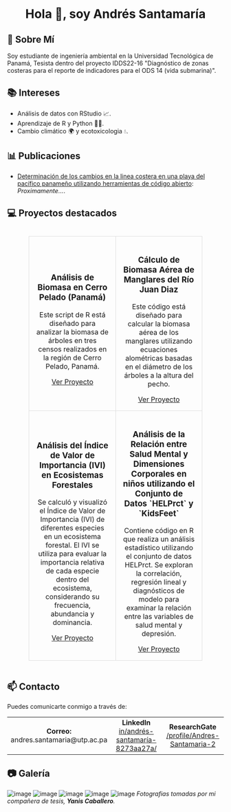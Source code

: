<div align="center">
  <h1> Hola 👋, soy Andrés Santamaría </h1>
  <ul>
</div>

## 🌱 Sobre Mí
Soy estudiante de ingeniería ambiental en la Universidad Tecnológica de Panamá, Tesista dentro del proyecto IDDS22-16 "Diagnóstico de zonas costeras para el reporte de indicadores para el ODS 14 (vida submarina)".

## 📚 Intereses
- Análisis de datos con RStudio 📈.
- Aprendizaje de R y Python 👨‍💻.
- Cambio climático 🌍 y ecotoxicologia 💧.

## 📊 Publicaciones
- [Determinación de los cambios en la linea costera en una playa del pacífico panameño utilizando herramientas de código abierto](https://github.com/AndresRogelio/ODSAS): *Proximamente...*.

## 💻 Proyectos destacados

<div style="display: flex; justify-content: center;">
  <table style="border-collapse: collapse; width: 80%; text-align: center;">
    <tr>
      <td style="border: 1px solid #ddd; padding: 16px;">
        <div style="text-align: center;">
          <h3>Análisis de Biomasa en Cerro Pelado (Panamá)</h3>
          <p>Este script de R está diseñado para analizar la biomasa de árboles en tres censos realizados en la región de Cerro Pelado, Panamá.</p>
          <a href="https://github.com/AndresRogelio/biomasapelado">Ver Proyecto</a>
        </div>
      </td>
      <td style="border: 1px solid #ddd; padding: 16px;">
        <div style="text-align: center;">
          <h3>Cálculo de Biomasa Aérea de Manglares del Río Juan Diaz</h3>
          <p>Este código está diseñado para calcular la biomasa aérea de los manglares utilizando ecuaciones alométricas basadas en el diámetro de los árboles a la altura del pecho.</p>
          <a href="https://github.com/AndresRogelio/AGB_manglar">Ver Proyecto</a>
        </div>
      </td>
    </tr>
    <tr>
      <td style="border: 1px solid #ddd; padding: 16px;">
        <div style="text-align: center;">
          <h3>Análisis del Índice de Valor de Importancia (IVI) en Ecosistemas Forestales</h3>
          <p>Se calculó y visualizó el Índice de Valor de Importancia (IVI) de diferentes especies en un ecosistema forestal. El IVI se utiliza para evaluar la importancia relativa de cada especie dentro del ecosistema, considerando su frecuencia, abundancia y dominancia.</p>
          <a href="https://github.com/AndresRogelio/IVI">Ver Proyecto</a>
        </div>
      </td>
      <td style="border: 1px solid #ddd; padding: 16px;">
        <div style="text-align: center;">
          <h3>Análisis de la Relación entre Salud Mental y Dimensiones Corporales en niños utilizando el Conjunto de Datos `HELPrct` y `KidsFeet`</h3>
          <p>Contiene código en R que realiza un análisis estadístico utilizando el conjunto de datos HELPrct. Se exploran la correlación, regresión lineal y diagnósticos de modelo para examinar la relación entre las variables de salud mental y depresión.</p>
          <a href="https://github.com/AndresRogelio/ttest">Ver Proyecto</a>
        </div>
      </td>
    </tr>
  </table>
</div>

## 📫 Contacto
Puedes comunicarte conmigo a través de:
<table style="width: 100%; border-collapse: collapse;">
    <tr>
        <td style="border: none; text-align: center;">
            <strong>Correo:</strong><br>
            andres.santamaria@utp.ac.pa
        </td>
        <td style="border: none; text-align: center;">
            <strong>LinkedIn</strong><br>
            <a href="https://www.linkedin.com/in/andrés-santamaría-8273aa27a/" target="_blank">in/andrés-santamaría-8273aa27a/</a>
        </td>
        <td style="border: none; text-align: center;">
            <strong>ResearchGate</strong><br>
            <a href="https://www.researchgate.net/profile/Andres-Santamaria-" target="_blank">/profile/Andres-Santamaria-2</a>
        </td>
    </tr>
</table>

## 📷 Galería
![image](https://github.com/user-attachments/assets/52e7cda3-a8a6-47fd-9c06-82e62e6504ae)
![image](https://github.com/user-attachments/assets/634c561b-d39b-4685-b4cd-ce7c00834897)
![image](https://github.com/user-attachments/assets/48406162-4632-4983-9208-c8ac6a637c7c)
![image](https://github.com/user-attachments/assets/8ad5a7ae-ff6c-4b17-aaad-f74429193da0)
![image](https://github.com/user-attachments/assets/4309e1a1-cf13-45da-962a-3827d400f6eb)
*Fotografias tomadas por mi compañera de tesis, **Yanis Caballero**.*






